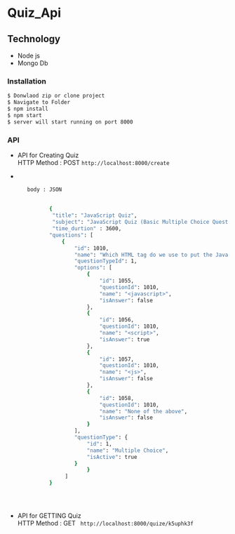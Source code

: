 # Quiz_Api


 ## Technology 
  - Node js 
  - Mongo Db


### Installation

```sh
$ Donwlaod zip or clone project
$ Navigate to Folder
$ npm install
$ npm start
$ server will start running on port 8000
```

### API 
   
 


  -	API   for   Creating  Quiz   
	    HTTP Method :  POST 
        `http://localhost:8000/create`
- ```sh
 

     body : JSON
     
          
            {
             "title": "JavaScript Quiz",
             "subject": "JavaScript Quiz (Basic Multiple Choice Questions for JavaScript Developers)",
             "time_durtion" : 3600,
            "questions": [
                {
                    "id": 1010,
                    "name": "Which HTML tag do we use to put the JavaScript?",
                    "questionTypeId": 1,
                    "options": [
                        {
                            "id": 1055,
                            "questionId": 1010,
                            "name": "<javascript>",
                            "isAnswer": false
                        },
                        {
                            "id": 1056,
                            "questionId": 1010,
                            "name": "<script>",
                            "isAnswer": true
                        },
                        {
                            "id": 1057,
                            "questionId": 1010,
                            "name": "<js>",
                            "isAnswer": false
                        },
                        {
                            "id": 1058,
                            "questionId": 1010,
                            "name": "None of the above",
                            "isAnswer": false
                        }
                    ],
                    "questionType": {
                        "id": 1,
                        "name": "Multiple Choice",
                        "isActive": true
                    }
                        }
                 ]
            }
         
       
  


-	API  for  GETTING  Quiz   
    HTTP Method :  GET 
  ` http://localhost:8000/quize/k5uphk3f`